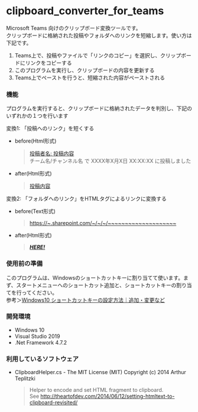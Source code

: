 # clipboard_converter_for_teams
Microsoft Teams 向けのクリップボード変換ツールです。  
クリップボードに格納された投稿やフォルダへのリンクを短縮します。使い方は下記です。  
1. Teams上で、投稿やファイルで「リンクのコピー」を選択し、クリップボードにリンクをコピーする
1. このプログラムを実行し、クリップボードの内容を更新する
1. Teams上でペーストを行うと、短縮された内容がペーストされる

### 機能
プログラムを実行すると、クリップボードに格納されたデータを判別し、下記のいずれかの１つを行います  

変換1: 「投稿へのリンク」を短くする
- before(Html形式)  
  >[投稿者名: 投稿内容](https://github.com/sonokagi/clipboard_converter_for_teams)  
  チーム名/チャンネル名 で XXXX年X月X日 XX:XX:XX に投稿しました
- after(Html形式)  
  >[投稿内容](https://github.com/sonokagi/clipboard_converter_for_teams)  

変換2: 「フォルダへのリンク」をHTMLタグによるリンクに変換する  
- before(Text形式)  
  >[https://~.sharepoint.com/~/~/~/~~~~~~~~~~~~~~~~~~~~](https://github.com/sonokagi/clipboard_converter_for_teams)
- after(Html形式)  
  >[**_HERE!_**](https://github.com/sonokagi/clipboard_converter_for_teams)

### 使用前の準備
このプログラムは、Windowsのショートカットキーに割り当てて使います。まず、スタートメニューへのショートカット追加と、ショートカットキーの割り当てを行ってください。  
参考＞[Windows10 ショートカットキーの設定方法｜追加・変更など](https://litera.app/blog/windows-setting-shortcut/)

### 開発環境
- Windows 10
- Visual Studio 2019
- .Net Framework 4.7.2

### 利用しているソフトウェア
- ClipboardHelper.cs - The MIT License (MIT) Copyright (c) 2014 Arthur Teplitzki  
  >Helper to encode and set HTML fragment to clipboard.  
  >See http://theartofdev.com/2014/06/12/setting-htmltext-to-clipboard-revisited/